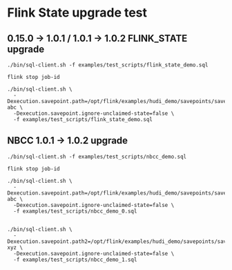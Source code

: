 # Flink State upgrade test

## 0.15.0 -> 1.0.1 / 1.0.1 -> 1.0.2 FLINK_STATE upgrade
```shell
./bin/sql-client.sh -f examples/test_scripts/flink_state_demo.sql

flink stop job-id 

./bin/sql-client.sh \
  -Dexecution.savepoint.path=/opt/flink/examples/hudi_demo/savepoints/savepoint-abc \
  -Dexecution.savepoint.ignore-unclaimed-state=false \
  -f examples/test_scripts/flink_state_demo.sql
```

## NBCC 1.0.1 -> 1.0.2 upgrade

```shell
./bin/sql-client.sh -f examples/test_scripts/nbcc_demo.sql

flink stop job-id 

./bin/sql-client.sh \
  -Dexecution.savepoint.path=/opt/flink/examples/hudi_demo/savepoints/savepoint-abc \
  -Dexecution.savepoint.ignore-unclaimed-state=false \
  -f examples/test_scripts/nbcc_demo_0.sql


./bin/sql-client.sh \
  -Dexecution.savepoint.path2=/opt/flink/examples/hudi_demo/savepoints/savepoint-xyz \
  -Dexecution.savepoint.ignore-unclaimed-state=false \
  -f examples/test_scripts/nbcc_demo_1.sql
```
